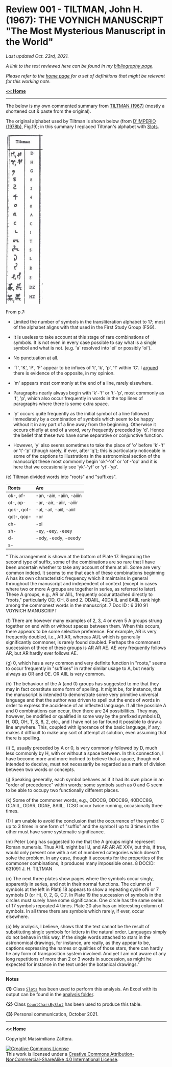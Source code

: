 # Review 001 - TILTMAN, John H. (1967): THE VOYNICH MANUSCRIPT "The Most Mysterious Manuscript in the World"

_Last updated Oct. 23rd, 2021._

_A link to the text reviewed here can be found in my [bibliography page](../biblio.md)._

_Please refer to the [home page](..) for a set of definitions that might be relevant for this working note._

[**<< Home**](..)

---


The below is my own commented summary from [TILTMAN (1967)](../biblio.md) (mostly a shortened cut & paste from the original).

The original alphabet used by Tiltman is shown below (from [D'IMPERIO (1978b)](../biblio.md), Fig.19); in this summary
I replaced Tiltman's alphabet with [Slots](../005).

![Tiltman's alphabet](images/Alphabet.PNG)

From p.7:

* Limited the number of symbols in the transliteration alphabet to 17; most of the alphabet aligns with that used in the First Study Group (FSG).

* It is useless to take account at this stage of rare combinations of
symbols. It is not even in every case possible to say what is a single
symbol and what is not. (e.g. 'a' resolved into 'ei' or possibly 'oi').

* No punctuation at all.

* 'T', 'K', 'P', 'F' appear to be infixes of 't', 'k', 'p', 'f' within 'C'.
I [argued](../005) there is evidence of the opposite, in my opinion.

* 'm' appears most commonly at the end of a line, rarely elsewhere.

* Paragraphs nearly always begin with 'k'-'f' or 't'-'p', most commonly
as 'f', 'p', which also occur frequently in words in
the top lines of paragraphs where there is some extra space.

* 'y' occurs quite frequently as the initial symbol of a line followed
immediately by a combination of symbols which seem to be happy
without it in any part of a line away from the beginning. Otherwise
it occurs chiefly at end of a word, very frequently preceded by 'd'.
Hence the belief that these two have some separative or conjunctive function. 

* However, 'y' also seems sometimes to take the place of 'o' before 
'k'-'f' or 't'-'p' (though rarely, if ever, after 'q');
this is particularly noticeable in some of the captions to illustrations 
in the astronomical section of the manuscript these most commonly begin 'ok'-'of' or 'ot'-'op'
and it is here that we occasionally see 'yk'-'yf' or 'yt'-'yp'.

(e) Tiltman divided words into "roots" and "suffixes".

| Roots			| Are						|
| :---			|:---						|
|ok-, of-		|-an, -ain, -aiin, -aiiin	|
|ot-, op-		|-ar, -air, -aiir, -aiiir	|
|qok-, qof-		|-al, -ail, -aiil, -aiiil	|
|qot-, qop-		|-or						|
|ch-			|-ol						|
|sh-			|-ey, -eey, -eeey			|
|d-				|-edy, -eedy, -eeedy		|
|s-				|							|

" This arrangement is shown at the
bottom of Plate 17. Regarding the second type of suffix, some of the
combinations are so rare that I have been uncertain whether to take
any account of them at all. Some are very common indeed. It seems
to me that each of these combinations beginning A has its own characteristic frequency which it maintains in general
throughout the manuscript and independent of context (except in cases where two or more
A groups are together in series, as referred to later). These A groups,
e.g., AR or AIIL, frequently occur attached directly to "roots,"
particularly OD, OH, 8 and 2. ODAIIL, 40DAIIL and 8AIIL rank
high among the commonest words in the manuscript.
7 
Doc ID : 6 310 91 VOYNICH MANUSCRIPT

(f) There are however many examples of 2, 3, 4 or even 5 A groups
strung together on end with or without spaces between them. When
this occurs, there appears to be some selective preference. For example,
AR is very frequently doubled, i.e., AR AR, whereas AUL which is
generally significantly commoner, is rarely found doubled. Perhaps
the commonest succession of three of these groups is AR AR AE.
AE very frequently follows AR, but AR hardly ever follows AE.

(g) 0, which has a very common and very definite function in
"roots," seems to occur frequently in "suffixes" in rather similar usage
to A, but nearly always as OR and OE. OR AIIL is very common.

(h) The behaviour of the A (and 0) groups has suggested to me that
they may in fact constitute some form of spelling. It might be, for
instance, that the manuscript is intended to demonstrate some very
primitive universal language and that the author was driven to spell
out the ends of words in order to express the accidence of an inflected
language. If all the possible A and 0 combinations can occur, then
there are 24 possibilities. They may, however, be modified or qualified
in some way by the prefixed symbols D, H, OD, OH, T, S, 8, 2, etc.,
and I have not so far found it possible to draw a line anywhere. This,
coupled with ignorance of the basic language, if any, makes it difficult
to make any sort of attempt at solution, even assuming that there is
spelling.

(i) E, usually preceded by A or 0, is very commonly followed by D,
much less commonly by H, with or without a space between. In this
connection, I have become more and more inclined to believe that a
space, though not intended to deceive, must not necessarily be regarded as a mark of division between two words or concepts.

(j) Speaking generally, each symbol behaves as if it had its own
place in an "order of precedence" within words; some symbols such as
0 and G seem to be able to occupy two functionally different places.

(k) Some of the commoner words, e.g., ODCCG, ODCC8G,
40DCC8G, ODAIIL, ODAR, ODAE, 8AIIL, TCSG occur twice
running, occasionally three times.

(1) I am unable to avoid the conclusion that the occurrence of the
symbol C up to 3 times in one form of "suffix" and the symbol I up to 3
times in the other must have some systematic significance.

(m) Peter Long has suggested to me that the A groups might represent Roman numerals. Thus AHL might be IIJ, and AR AR AE
XXV, but this, if true, would only present one with a set of numbered
categories which doesn't solve the problem. In any case, though it
accounts for the properties of the commoner combinations, it produces
many impossible ones.
8 
DOCID: 631091 J. H. TILTMAN

(n) The next three plates show pages where the symbols occur singly,
apparently in series, and not in their normal functions. The column
of symbols at the left in Plat£ 18 appears to show a repeating cycle
of6 or 7 symbols D (or H), 0, 2, G, C,?. In Plate 19 the succession of
symbols in the circles must surely have some significance. One circle
has the same series of 17 symbols repeated 4 times. Plate 20 also has
an interesting column of symbols. In all three there are symbols which
rarely, if ever, occur elsewhere.

(o) My analysis, I believe, shows that the text cannot be the result
of substituting single symbols for letters in the natural order. Languages simply do not behave in this way. If the single words attached
to stars in the astronomical drawings, for instance, are really, as they
appear to be, captions expressing the names or qualities of those stars,
there can hardly he any form of transposition system involved. And
yet I am not aware of any long repetitions of more than 2 or 3 words
in succession, as might he expected for instance in the text under the
botanical drawings."
  
	
---

**Notes**

<a id="Note1">**{1}**</a> Class
[`Slots`](https://github.com/mzattera/v4j/blob/v.5.0.0/eclipse/io.github.mzattera.v4j-apps/src/main/java/io/github/mattera/v4j/applications/slot/Slots.java)
has been used to perform this analysis. An Excel with its output can be found in the
[analysis folder](https://github.com/mzattera/v4j/tree/master/resources/analysis/slots).

<a id="Note2">**{2}**</a> Class
[`CountCharsBySlot`](https://github.com/mzattera/v4j/blob/v.5.0.0/eclipse/io.github.mzattera.v4j-apps/src/main/java/io/github/mattera/v4j/applications/slot/CountCharsBySlot.java)
has been used to produce this table.

<a id="Note3">**{3}**</a> Personal communication, October 2021.


---

[**<< Home**](..)

Copyright Massimiliano Zattera.

<a rel="license" href="http://creativecommons.org/licenses/by-nc-sa/4.0/"><img alt="Creative Commons License" style="border-width:0" src="https://i.creativecommons.org/l/by-nc-sa/4.0/88x31.png" /></a><br />This work is licensed under a <a rel="license" href="http://creativecommons.org/licenses/by-nc-sa/4.0/">Creative Commons Attribution-NonCommercial-ShareAlike 4.0 International License</a>.
